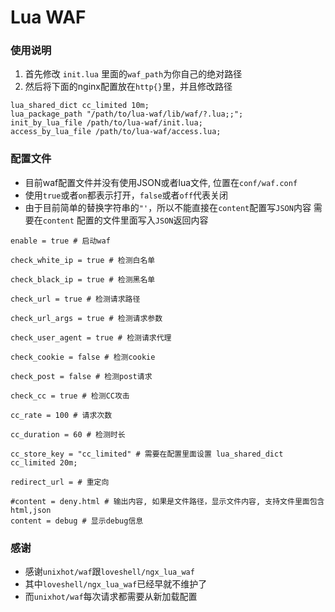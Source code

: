 # Lua WAF


### 使用说明

1. 首先修改 `init.lua` 里面的`waf_path`为你自己的绝对路径
2. 然后将下面的nginx配置放在`http{}`里，并且修改路径

```nginx
lua_shared_dict cc_limited 10m;
lua_package_path "/path/to/lua-waf/lib/waf/?.lua;;";
init_by_lua_file /path/to/lua-waf/init.lua;
access_by_lua_file /path/to/lua-waf/access.lua;
```

### 配置文件

* 目前waf配置文件并没有使用JSON或者lua文件, 位置在`conf/waf.conf`
* 使用`true`或者`on`都表示打开，`false`或者`off`代表关闭
* 由于目前简单的替换字符串的`"'`，所以不能直接在`content`配置写`JSON`内容
需要在`content` 配置的文件里面写入`JSON`返回内容

```nginx
enable = true # 启动waf

check_white_ip = true # 检测白名单

check_black_ip = true # 检测黑名单

check_url = true # 检测请求路径

check_url_args = true # 检测请求参数

check_user_agent = true # 检测请求代理

check_cookie = false # 检测cookie

check_post = false # 检测post请求

check_cc = true # 检测CC攻击

cc_rate = 100 # 请求次数

cc_duration = 60 # 检测时长

cc_store_key = "cc_limited" # 需要在配置里面设置 lua_shared_dict cc_limited 20m;

redirect_url = # 重定向

#content = deny.html # 输出内容, 如果是文件路径，显示文件内容, 支持文件里面包含html,json
content = debug # 显示debug信息
```

### 感谢

* 感谢`unixhot/waf`跟`loveshell/ngx_lua_waf`
* 其中`loveshell/ngx_lua_waf`已经早就不维护了
* 而`unixhot/waf`每次请求都需要从新加载配置
